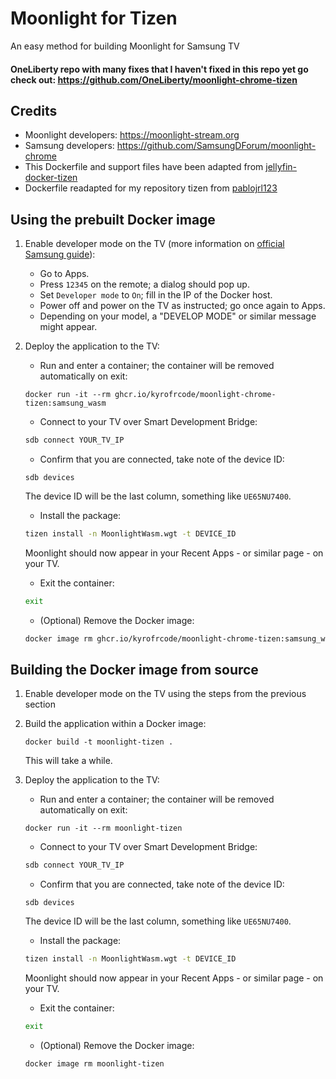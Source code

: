 # Moonlight for Tizen
An easy method for building Moonlight for Samsung TV
#### OneLiberty repo with many fixes that I haven't fixed in this repo yet go check out: https://github.com/OneLiberty/moonlight-chrome-tizen

## Credits
- Moonlight developers: https://moonlight-stream.org
- Samsung developers: https://github.com/SamsungDForum/moonlight-chrome
- This Dockerfile and support files have been adapted from [jellyfin-docker-tizen](https://github.com/babagreensheep/jellyfin-tizen-docker)
- Dockerfile readapted for my repository tizen from [pablojrl123](https://github.com/pablojrl123/moonlight-tizen-docker)

## Using the prebuilt Docker image
1. Enable developer mode on the TV (more information on [official Samsung guide](https://developer.samsung.com/smarttv/develop/getting-started/using-sdk/tv-device.html)):
	- Go to Apps.
	- Press `12345` on the remote; a dialog should pop up.
	- Set `Developer mode` to `On`; fill in the IP of the Docker host.
	- Power off and power on the TV as instructed; go once again to Apps.
	- Depending on your model, a "DEVELOP MODE" or similar message might appear.
   
2. Deploy the application to the TV:
	- Run and enter a container; the container will be removed automatically on exit:
	 ```
	 docker run -it --rm ghcr.io/kyrofrcode/moonlight-chrome-tizen:samsung_wasm
	 ```
	- Connect to your TV over Smart Development Bridge:
	 ```sh
	 sdb connect YOUR_TV_IP
	 ```
	- Confirm that you are connected, take note of the device ID:
	 ```
	 sdb devices
	 ```
	 The device ID will be the last column, something like `UE65NU7400`.
	- Install the package:
	 ```sh
	 tizen install -n MoonlightWasm.wgt -t DEVICE_ID
	 ```
	 Moonlight should now appear in your Recent Apps - or similar page - on your TV.
	- Exit the container:
	 ```sh
	 exit
	 ```
	- (Optional) Remove the Docker image:
	 ```sh
	 docker image rm ghcr.io/kyrofrcode/moonlight-chrome-tizen:samsung_wasm
	 ```

## Building the Docker image from source
1. Enable developer mode on the TV using the steps from the previous section

2. Build the application within a Docker image:
	```
	docker build -t moonlight-tizen .
	```
	This will take a while.

3. Deploy the application to the TV:
	- Run and enter a container; the container will be removed automatically on exit:
	 ```
	 docker run -it --rm moonlight-tizen
	 ```
	- Connect to your TV over Smart Development Bridge:
	 ```sh
	 sdb connect YOUR_TV_IP
	 ```
	- Confirm that you are connected, take note of the device ID:
	 ```
	 sdb devices
	 ```
	 The device ID will be the last column, something like `UE65NU7400`.
	- Install the package:
	 ```sh
	 tizen install -n MoonlightWasm.wgt -t DEVICE_ID
	 ```
	 Moonlight should now appear in your Recent Apps - or similar page - on your TV.
	- Exit the container:
	 ```sh
	 exit
	 ```
	- (Optional) Remove the Docker image:
	 ```sh
	 docker image rm moonlight-tizen
	 ```
